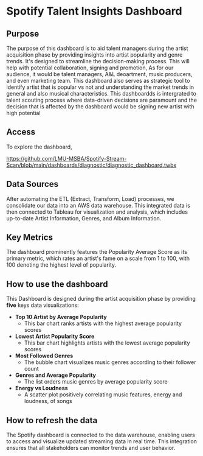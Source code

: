 # Spotify Talent Insights Dashboard
## Purpose
The purpose of this dashboard is to aid talent managers during the artist acquisition phase by providing insights into artist popularity and genre trends. It's designed to streamline the decision-making process. This will help with potential collaboration, signing and promotion, As for our audience, it would be talent managers, A&L deoartment, music producers, and even marketing team. This dashboard also serves as strategic tool to identify artist that is popular vs not and understanding the market trends in general and also musical characteristics. This dashboardds is intergrated to talent scouting process where data-driven decisions are paramount and the decision that is affected by the dashboard would be signing new artist with high potential

## Access
To explore the dashboard, 

https://github.com/LMU-MSBA/Spotify-Stream-Scan/blob/main/dashboards/diagnostic/diagnostic_dashboard.twbx

## Data Sources
After automating the ETL (Extract, Transform, Load) processes, we consolidate our data into an AWS data warehouse. This integrated data is then connected to Tableau for visualization and analysis, which includes up-to-date Artist Information, Genres, and Album Information.

## Key Metrics
The dashboard prominently features the Popularity Average Score as its primary metric, which rates an artist's fame on a scale from 1 to 100, with 100 denoting the highest level of popularity. 

## How to use the dashboard
This Dashboard is designed during the artist acquisition phase by providing __five__ keys data visualizations:

* __Top 10 Artist by Average Popularity__
  * This bar chart ranks artists with the highest average popularity scores 
* __Lowest Artist Popularity Score__
  * This bar chart highlights artists with the lowest average popularity scores
* __Most Followed Genres__
  * The bubble chart visualizes music genres according to their follower count
* __Genres and Average Popularity__
  * The list orders music genres by average popularity score
* __Energy vs Loudness__
  *  A scatter plot positively correlating music features, energy and loudness, of songs

## How to refresh the data
The Spotify dashboard is connected to the data warehouse, enabling users to access and visualize updated streaming data in real time. This integration ensures that all stakeholders can monitor trends and user behavior.
